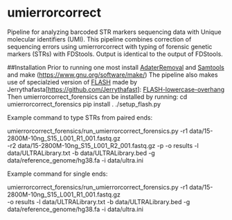 


# umierrorcorrect

Pipeline for analyzing barcoded STR markers sequencing data with Unique molecular identifiers (UMI). This pipeline combines correction of sequencing errors using umierrorcorrect with typing of forensic genetic markers (STRs) with FDStools. Output is identical to the output of FDStools.

##Installation
Prior to running one most install [AdaterRemoval](https://github.com/MikkelSchubert/adapterremoval) and [Samtools](https://github.com/samtools/samtools) and make (https://www.gnu.org/software/make/)
The pipeline also makes use of specialzied version of [FLASH](https://academic.oup.com/bioinformatics/article/27/21/2957/217265) made by Jerrythafasta[https://github.com/Jerrythafast]: [FLASH-lowercase-overhang](https://github.com/Jerrythafast/FLASH-lowercase-overhang)
Then umierrorcorrect_forensics can be installed by running:
cd umierrorcorrect_forensics
pip install .
./setup_flash.py

Example command to type STRs from paired ends:

umierrorcorrect_forensics/run_umierrorcorrect_forensics.py -r1 data/15-2800M-10ng_S15_L001_R1_001.fastq.gz \
-r2 data/15-2800M-10ng_S15_L001_R2_001.fastq.gz -p -o results -l data/ULTRALibrary.txt -b data/ULTRALibrary.bed -g data/reference_genome/hg38.fa -i data/ultra.ini

Example command for single ends:

umierrorcorrect_forensics/run_umierrorcorrect_forensics.py -r1 data/15-2800M-10ng_S15_L001_R1_001.fastq.gz \
-o results -l data/ULTRALibrary.txt -b data/ULTRALibrary.bed -g data/reference_genome/hg38.fa -i data/ultra.ini
